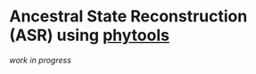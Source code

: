 # Ancestral State Reconstruction (ASR) using [phytools](https://github.com/liamrevell/phytools)

*work in progress*
